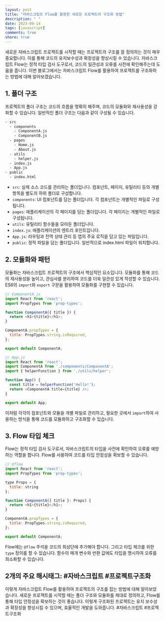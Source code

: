 ```yaml
---
layout: post
title: "자바스크립트 Flow를 활용한 새로운 프로젝트의 구조화 방법"
description: " "
date: 2023-09-14
tags: [javascript]
comments: true
share: true
---
```


새로운 자바스크립트 프로젝트를 시작할 때는 프로젝트의 구조를 잘 정의하는 것이 매우 중요합니다. 이를 통해 코드의 유지보수성과 확장성을 향상시킬 수 있습니다. 자바스크립트 Flow는 정적 타입 검사 도구로서, 코드의 일관성과 오류를 사전에 확인해주는데 도움을 줍니다. 이번 블로그에서는 자바스크립트 Flow를 활용하여 프로젝트를 구조화하는 방법에 대해 알아보겠습니다.

## 1. 폴더 구조

프로젝트의 폴더 구조는 코드의 흐름을 명확히 해주며, 코드의 모듈화와 재사용성을 강화할 수 있습니다. 일반적인 폴더 구조는 다음과 같이 구성될 수 있습니다.

```bash
- src
  - components
    - ComponentA.js
    - ComponentB.js
  - pages
    - Home.js
    - About.js
  - utils
    - helper.js
  - index.js
  - App.js
- public
  - index.html
```

- `src`: 실제 소스 코드를 관리하는 폴더입니다. 컴포넌트, 페이지, 유틸리티 등의 개별 항목을 별도의 하위 폴더로 구성합니다.
- `components`: UI 컴포넌트를 담는 폴더입니다. 각 컴포넌트는 개별적인 파일로 구성됩니다.
- `pages`: 애플리케이션의 각 페이지를 담는 폴더입니다. 각 페이지는 개별적인 파일로 구성됩니다.
- `utils`: 유틸리티 함수들을 모아둔 폴더입니다.
- `index.js`: 애플리케이션의 엔트리 포인트입니다.
- `App.js`: 라우팅과 전역 상태 관리 등 앱의 주요 로직을 담고 있는 파일입니다.
- `public`: 정적 파일을 담는 폴더입니다. 일반적으로 index.html 파일이 위치합니다.

## 2. 모듈화와 패턴

모듈화는 자바스크립트 프로젝트의 구조에서 핵심적인 요소입니다. 모듈화를 통해 코드의 재사용성을 높이고, 관심사를 분리하여 코드를 더욱 일관성 있게 작성할 수 있습니다. ES6의 `import`와 `export` 구문을 활용하여 모듈화를 구현할 수 있습니다.

```javascript
// ComponentA.js
import React from 'react';
import PropTypes from 'prop-types';

function ComponentA({ title }) {
  return <h1>{title}</h1>;
}

ComponentA.propTypes = {
  title: PropTypes.string.isRequired,
};

export default ComponentA;
```

```javascript
// App.js
import React from 'react';
import ComponentA from './components/ComponentA';
import { helperFunction } from './utils/helper';

function App() {
  const title = helperFunction('Hello!');
  return <ComponentA title={title} />;
}

export default App;
```

이처럼 각각의 컴포넌트와 모듈을 개별 파일로 관리하고, 필요한 곳에서 `import`하여 사용하는 방식을 통해 코드를 모듈화하고 구조화할 수 있습니다.

## 3. Flow 타입 체크

Flow는 정적 타입 검사 도구로서, 자바스크립트의 타입을 사전에 확인하여 오류를 예방하는 역할을 합니다. Flow를 사용하여 코드를 타입 안정성을 확보할 수 있습니다.

```javascript
// @flow
import React from 'react';
import PropTypes from 'prop-types';

type Props = {
  title: string
};

function ComponentA({ title }: Props) {
  return <h1>{title}</h1>;
}

ComponentA.propTypes = {
  title: PropTypes.string.isRequired,
};

export default ComponentA;
```

Flow에는 `@flow` 주석을 코드의 최상단에 추가해야 합니다. 그리고 타입 체크를 위한 `type` 정의를 할 수 있습니다. 함수의 매개 변수와 반환 값에도 타입을 명시하여 오류를 최소화할 수 있습니다.

## 2개의 주요 해시태그: #자바스크립트 #프로젝트구조화

이렇게 자바스크립트 Flow를 활용하여 프로젝트의 구조를 잡는 방법에 대해 알아보았습니다. 새로운 프로젝트를 시작할 때는 폴더 구조와 모듈화를 제대로 정의하고, Flow를 통해 타입 안정성을 확보하는 것이 좋습니다. 이렇게 구조화된 프로젝트는 유지 보수성과 확장성을 향상시킬 수 있으며, 효율적인 개발을 도와줍니다. #자바스크립트 #프로젝트구조화
